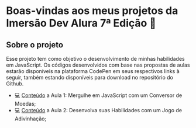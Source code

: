 <!--Introdução e Descrição (Início)-->
#  Boas-vindas aos meus projetos da Imersão Dev Alura 7ª Edição 👋
## Sobre o projeto
<p>Esse projeto tem como objetivo o desenvolvimento de minhas habilidades em JavaScript. Os códigos desenvolvidos com base nas propostas de aulas estarão disponíveis na plataforma CodePen em seus respectivos links à seguir, também estando disponíveis para download no repositório do Github.</p>
<ul>
  <li>💻 <a href="https://codepen.io/mavibrasao/pen/yLZoBZr">Conteúdo</a> a Aula 1: Mergulhe em JavaScript com um Conversor de Moedas;</li>
  <li>💻 <a href="https://codepen.io/mavibrasao/pen/VwgzaLL">Conteúdo</a> a Aula 2: Desenvolva suas Habilidades com um Jogo de Adivinhação;</li>
  <!--<li>💻 <a href="https://codepen.io/mavibrasao/pen/KKJvzdo">Acesso</a> a Aula 3: Explore Estruturas de Dados Criando um Catálogo de Filmes;</li>
  <li>💻 <a href="https://codepen.io/mavibrasao/pen/jOdLqbZ">Acesso</a> a Aula 4: Aprimore a Interatividade Adicionando Filmes com JavaScript;</li>
  <li>💻 <a href="https://codepen.io/mavibrasao/pen/poGryjV">Acesso</a> a Aula 5: Desbravando Objetos e Construindo uma Tabela de Classificação.</li>
  -->
</ul>
<!--Introdução e Descrição (Fim)-->
